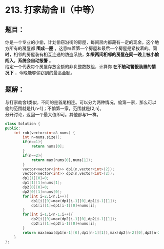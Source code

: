 # 213. 打家劫舍 II（中等）
## 题目：
你是一个专业的小偷，计划偷窃沿街的房屋，每间房内都藏有一定的现金。这个地方所有的房屋都 **围成一圈** ，这意味着第一个房屋和最后一个房屋是紧挨着的。同时，相邻的房屋装有相互连通的防盗系统，**如果两间相邻的房屋在同一晚上被小偷闯入，系统会自动报警** 。\
给定一个代表每个房屋存放金额的非负整数数组，计算你 **在不触动警报装置的情况下** ，今晚能够偷窃到的最高金额。
## 题解：
与打家劫舍1类似，不同的是首尾相连。可以分为两种情况，偷第一家，那么可以偷的范围就是[1,n-1]；不偷第一家，范围就是[2,n]。\
分开讨论，返回一个最大值即可。其他都与1一样。
```c++
class Solution {
public:
    int rob(vector<int>& nums) {
        int n=nums.size();
        if(n==1){
            return nums[0];
        }
        if(n==2){
            return max(nums[0],nums[1]);
        }
        vector<vector<int>> dp1(n,vector<int>(2));
        vector<vector<int>> dp2(n,vector<int>(2));
        dp1[1][0]=0;
        dp1[1][1]=nums[1];
        dp2[0][0]=0;
        dp2[0][1]=nums[0];
        for(int i=2;i<n;i++){
            dp1[i][0]=max(dp1[i-1][0],dp1[i-1][1]);
            dp1[i][1]=dp1[i-1][0]+nums[i];
        }
        for(int i=1;i<n-1;i++){
            dp2[i][0]=max(dp2[i-1][0],dp2[i-1][1]);
            dp2[i][1]=dp2[i-1][0]+nums[i];
        }
        return max(max(dp1[n-1][0],dp1[n-1][1]),max(dp2[n-2][0],dp2[n-2][1]));
    }
};
```